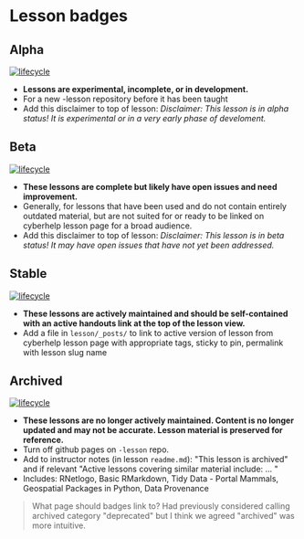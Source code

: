# Lesson badges

## Alpha

[![lifecycle](https://img.shields.io/badge/lifecycle-alpha-pink.svg)](https://github.com/orgs/SESYNC-ci/projects/2)

* **Lessons are experimental, incomplete, or in development.**
* For a new -lesson repository before it has been taught
* Add this disclaimer to top of lesson: *Disclaimer: This lesson is in alpha status! It is experimental or in a very early phase of develoment.*

## Beta

[![lifecycle](https://img.shields.io/badge/lifecycle-beta-blue.svg)](https://github.com/orgs/SESYNC-ci/projects/2)

* **These lessons are complete but likely have open issues and need improvement.**
*  Generally, for lessons that have been used and do not contain entirely outdated material, but are not suited for or ready to be linked on cyberhelp lesson page for a broad audience.
* Add this disclaimer to top of lesson: *Disclaimer: This lesson is in beta status! It may have open issues that have not yet been addressed.*

## Stable

[![lifecycle](https://img.shields.io/badge/lifecycle-stable-brightgreen.svg)](https://github.com/orgs/SESYNC-ci/projects/2)

* **These lessons are actively maintained and should be self-contained with an active handouts link at the top of the lesson view.**
* Add a file in `lesson/_posts/` to link to active version of lesson from cyberhelp lesson page with appropriate tags, sticky to pin, permalink with lesson slug name


## Archived 

[![lifecycle](https://img.shields.io/badge/lifecycle-archived-lightgrey.svg)](https://github.com/orgs/SESYNC-ci/projects/2)

* **These lessons are no longer actively maintained. Content is no longer updated and may not be accurate. Lesson material is preserved for reference.**
* Turn off github pages on `-lesson` repo. 
* Add to instructor notes (in lesson `readme.md`): "This lesson is archived" and if relevant "Active lessons covering similar material include: ... "
* Includes: RNetlogo, Basic RMarkdown, Tidy Data - Portal Mammals, Geospatial Packages in Python, Data Provenance

> What page should badges link to? 
> Had previously considered calling archived category "deprecated" but I think we agreed "archived" was more intuitive.
